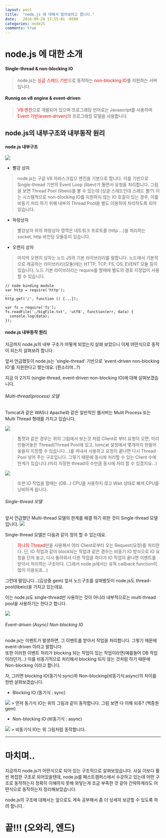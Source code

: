 ```yaml
---
layout: post
title:  "node.js 에 대해서 알아보려고 합니다."
date:   2016-09-28 17:55:01 -0500
categories: nodeJS
comments: true
---
```

# node.js 에 대한 소개

<h4>Single-thread & non-blocking IO</h4>

 > node.js는 <font color='red'>싱글 스레드 기반</font>으로 동작하는 <font color='red'>non-blocking IO</font>를 지원하는 서버입니다.

<h4>Runnig on v8 engine & event-driven</h4>

 > <font color='red'>V8 엔진</font>으로 개발되어 있으며 프로그래밍 언어로는 Javascript를 사용하며 <font color='red'>Event 기반(event-driven)</font>의 프로그래밍 모델을 사용합니다.

<h2> node.js의 내부구조와 내부동작 원리</h2>

<h4>node.js 내부구조</h4>

<img src='https://wckhg89.github.io/images/20160929_node_arch.jpg'/>

- 빨강 상자

> node.js는 구글 V8 자바스크립으 엔진을 기본으로 합니다. 이를 기반으로 Single-thread 기반의 Event Loop (libev)가 돌면서 요청을 처리합니다.
그림을 보면 Thread Pool (libeio)를 볼 수 있는데 (싱글 스레드인데 스레드 풀!?) 이는 시스템적으로 non-blocking IO를 지원하지 않는 IO 호출이 있는 경우, 이를 비동기 처리 하기 위해 내부의 Thread Pool을 별도 이용하여 차리하도록 되어 있습니다.


- 파랑상자

> 빨강상자 위의 파랑상자 영역은 네트워크 프로토콜 (http ...)을 처리하는 socket, http 바인딩 모듈등이 있습니다.


- 오렌지 상자

> 마지막 오렌지 상자는 노드 JS의 기본 라이브러리를 말합니다. 노드에서 기본적으로 제공하는 라이브러리(모듈)에는  HTTP, TCP, FS, OS, EVENT 모듈 등이 있습니다.
노드 기본 라이브러리는 require를 할때에 별도의 경로 지정없이 사용할 수 있습니다.


```
// node binding module
var http = require('http');
...
http.get('/', function () {...});
```

```
var fs = require('fs');
fs.readFile('./bigFile.txt', 'utf8', function(err, data) {
  console.log(data);
});
```

<h4>node.js 내부동작 원리</h4>

지금까지 node.js의 내부 구조가 어떻게 되었는지 살펴 보았으니 이제 어떤식으로 동작이 되는지 살펴보려 합니다.

앞서 언급했듯이 node.js는 'single-thread' 기반으로 'event-driven non-blocking IO'를 지원한다고 했는데요. (뭔소리야...?)

지금 이 2가지 (single-thread, event-driven non-blocking IO)에 대해 살펴보겠습니다.

<h6>Multi-thread(process) 모델</h6>

 Tomcat과 같은 WAS나 Apache와 같은 일반적인 웹서버는 Mulit Process 또는 Multi Thread 형태를 가지고 있습니다.

<img src='https://wckhg89.github.io/images/20160929_node_single_thread.jpg'/>

> 톰켓과 같은 경우는 위의 그림에서 보는것 처럼 Client로 부터 요청이 오면, 미리 만들어놓은 Thread(Thread Pool에 있고, tomcat 설정에서 몇개까지 만들어 놓을지 지정할 수 있습니다...)를 꺼내서 사용하고 요청이 끝나면 다시 Thread Pool 넣어 주는 구조입니다. 그렇기 때문에 동시에 처리할 수 있는 Client 수에 한계가 있습니다.(미리 지정한 thread의 수만큼 동시에 처리 할 수 있겠지요...)

<img src='https://wckhg89.github.io/images/20160929_node_blocking_io.jpg'/>

> 또한 IO 작업을 할때는 (DB...) CPU를 사용하지 않고 Wait 상태로 빠져 CPU를 낭비하게 됩니다.

<h6>Single-thread 모델</h6>
앞서 언급했던 Multi-thread 모델의 한계를 해결 하기 위한 것이 Single-thread 모델 입니다.

<img src='https://wckhg89.github.io/images/20160929_node_non_blocking_io.jpg'/>

Single-thread 모델은 다음과 같이 정의 할 수 있는데요.

> <font color='red'>하나의 Thread</font>만을 사용해서 여러 Client로부터 오는 Request(요청)를 처리한다.
단, IO 작업과 같이 block되는 작업과 같은 경우는 비동기 IO 방식으로 IO 요청을 던져 놓고, 다시 돌아와서 다른 작업을 하다가 IO 작업이 끝나면 이벤트를 받아서 처리하는 구조이다. (그래서 node.js에서는 유독 callback function이 많이 이용되죠...)

그런데 말입니다...(김상중 gem) 앞서 노드구조를 살펴봤듯이 node.js도 thread-pool(libeio)을 가지고 있는데요.

이는 node.js도 single-thread만 사용하는 것이 아니라 내부적으로는 multi thread pool을 사용하기는 한다고 합니다.

<img src='https://wckhg89.github.io/images/20160929_node_thread_pool.jpg'/>


<h6>Event-driven (Async) Non-blocking IO</h6>

node.js는 이벤트가 발생하면, 그 이벤트를 받아서 작업을 처리합니다. 그렇기 때문에 event-driven 이라고 말합니다. <br>또한 이러한 이벤트 처리가 blocking 되는 작업이 있는 작업이라면(예를들어 DB 작업이라던가...) 이를 비동기적으로 처리해서 blocking 되지 않는 것처럼 하기 때문에 Non-blocking 이라고 합니다.

자, 그러면 blocking IO(동기식:sync)와 Non-blocking(비동기식:async)의 차이를 한번 살펴보겠습니다.

- Blocking IO (동기식 : sync)

<img src='https://wckhg89.github.io/images/20160929_node_sync_io.jpg'/>
> 먼저 동기식 IO는 위의 그림과 같이 동작합니다. 그림 보면 다 이해 되쥬? (백종원 gem)

- Non-blocking IO (비동기식 : async)

<img src='https://wckhg89.github.io/images/20160929_node_async_io.jpg'/>
> 비동기식 IO는 위 그림처럼 동작합니다.

---

# 마치며..

지금까지 node.js가 어떤식으로 되어 있는 구조적으로 살펴보았습니다. 사실 이보다 훨씬 복잡한 구조로 되어있을텐데, node.js를 패스트캠퍼스에서 수강하고 있는데 어떤 구조로 동작하는지 정확히 이해하지 못해 와닿는게 조금 부족한 것 같아 간략하게라도 어떤식으로 동작하는지 정리해보았습니다.

node.js의 구조에 대해서는 앞으로도 계속 공부해서 좀 더 상세히 보강할 수 있도록 하려 합니다.

# 끝!!! (오와리, 엔드)
